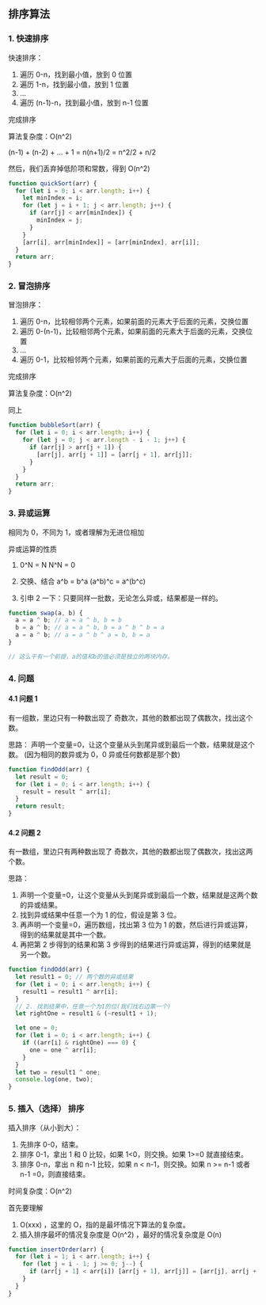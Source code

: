 ## 排序算法

### 1. 快速排序

快速排序：

1. 遍历 0-n，找到最小值，放到 0 位置
2. 遍历 1-n，找到最小值，放到 1 位置
3. ...
4. 遍历 (n-1)-n，找到最小值，放到 n-1 位置

完成排序

算法复杂度：O(n^2)

(n-1) + (n-2) + ... + 1 = n(n+1)/2 = n^2/2 + n/2

然后，我们丢弃掉低阶项和常数，得到 O(n^2)

```js
function quickSort(arr) {
  for (let i = 0; i < arr.length; i++) {
    let minIndex = i;
    for (let j = i + 1; j < arr.length; j++) {
      if (arr[j] < arr[minIndex]) {
        minIndex = j;
      }
    }
    [arr[i], arr[minIndex]] = [arr[minIndex], arr[i]];
  }
  return arr;
}
```

### 2. 冒泡排序

冒泡排序：

1. 遍历 0-n，比较相邻两个元素，如果前面的元素大于后面的元素，交换位置
2. 遍历 0-(n-1)，比较相邻两个元素，如果前面的元素大于后面的元素，交换位置
3. ...
4. 遍历 0-1，比较相邻两个元素，如果前面的元素大于后面的元素，交换位置

完成排序

算法复杂度：O(n^2)

同上

```js
function bubbleSort(arr) {
  for (let i = 0; i < arr.length; i++) {
    for (let j = 0; j < arr.length - i - 1; j++) {
      if (arr[j] > arr[j + 1]) {
        [arr[j], arr[j + 1]] = [arr[j + 1], arr[j]];
      }
    }
  }
  return arr;
}
```

### 3. 异或运算

相同为 0，不同为 1，或者理解为无进位相加

异或运算的性质

1. 0^N = N N^N = 0
2. 交换、结合
   a^b = b^a (a^b)^c = a^(b^c)

3. 引申 2 一下：只要同样一批数，无论怎么异或，结果都是一样的。

```js
function swap(a, b) {
  a = a ^ b; // a = a ^ b, b = b
  b = a ^ b; // a = a ^ b, b = a ^ b ^ b = a
  a = a ^ b; // a = a ^ b ^ a = b, b = a
}

// 这么干有一个前提，a的值和b的值必须是独立的两块内存。
```

### 4. 问题

#### 4.1 问题 1

有一组数，里边只有一种数出现了 奇数次，其他的数都出现了偶数次，找出这个数。

思路：
声明一个变量=0，让这个变量从头到尾异或到最后一个数，结果就是这个数。
(因为相同的数异或为 0，0 异或任何数都是那个数)

```js
function findOdd(arr) {
  let result = 0;
  for (let i = 0; i < arr.length; i++) {
    result = result ^ arr[i];
  }
  return result;
}
```

#### 4.2 问题 2

有一数组，里边只有两种数出现了 奇数次，其他的数都出现了偶数次，找出这两个数。

思路：

1. 声明一个变量=0，让这个变量从头到尾异或到最后一个数，结果就是这两个数的异或结果。
2. 找到异或结果中任意一个为 1 的位，假设是第 3 位。
3. 再声明一个变量=0，遍历数组，找出第 3 位为 1 的数，然后进行异或运算，得到的结果就是其中一个数。
4. 再把第 2 步得到的结果和第 3 步得到的结果进行异或运算，得到的结果就是另一个数。

```js
function findOdd(arr) {
  let result1 = 0; // 两个数的异或结果
  for (let i = 0; i < arr.length; i++) {
    result1 = result1 ^ arr[i];
  }
  // 2. 找到结果中，任意一个为1的位(我们找右边第一个)
  let rightOne = result1 & (~result1 + 1);

  let one = 0;
  for (let i = 0; i < arr.length; i++) {
    if ((arr[i] & rightOne) === 0) {
      one = one ^ arr[i];
    }
  }
  let two = result1 ^ one;
  console.log(one, two);
}
```

### 5. 插入（选择） 排序

插入排序（从小到大）：

1. 先排序 0-0，结束。
2. 排序 0-1，拿出 1 和 0 比较，如果 1<0，则交换。如果 1>=0 就直接结束。
3. 排序 0-n，拿出 n 和 n-1 比较，如果 n < n-1，则交换。如果 n >= n-1 或者 n-1 =0，则直接结束。

时间复杂度：O(n^2)

首先要理解

1. O(xxx) ，这里的 O，指的是最坏情况下算法的复杂度。
2. 插入排序最坏的情况复杂度是 O(n^2) ，最好的情况复杂度是 O(n)

```js
function insertOrder(arr) {
  for (let i = 1; i < arr.length; i++) {
    for (let j = i - 1; j >= 0; j--) {
      if (arr[j + 1] < arr[i]) [arr[j + 1], arr[j]] = [arr[j], arr[j + 1]];
    }
  }
}
```

